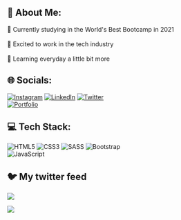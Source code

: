 ## 💫 About Me:
🔭 Currently studying in the World's Best Bootcamp in 2021<br><br>🤝 Excited to work in the tech industry<br><br>🌱 Learning everyday a little bit more


## 🌐 Socials:
[![Instagram](https://img.shields.io/badge/Instagram-%23E4405F.svg?logo=Instagram&logoColor=white)](https://instagram.com/joaccogodoy99) [![LinkedIn](https://img.shields.io/badge/LinkedIn-%230077B5.svg?logo=linkedin&logoColor=white)](https://linkedin.com/in/joaquin--godoy) [![Twitter](https://img.shields.io/badge/Twitter-%231DA1F2.svg?logo=Twitter&logoColor=white)](https://twitter.com/JoaccoDev) <br> [![Portfolio](https://img.shields.io/badge/Portfolio-%23000000.svg?style=plastic&logo=firefox&logoColor=#FF7139)](https://joaquingodoy.com) 


## 💻 Tech Stack:
![HTML5](https://img.shields.io/badge/html5-%23E34F26.svg?style=plastic&logo=html5&logoColor=white) ![CSS3](https://img.shields.io/badge/css3-%231572B6.svg?style=plastic&logo=css3&logoColor=white) ![SASS](https://img.shields.io/badge/SASS-hotpink.svg?style=plastic&logo=SASS&logoColor=white) ![Bootstrap](https://img.shields.io/badge/bootstrap-%23563D7C.svg?style=plastic&logo=bootstrap&logoColor=white) <br> ![JavaScript](https://img.shields.io/badge/javascript-%23323330.svg?style=plastic&logo=javascript&logoColor=%23F7DF1E)


## 🐦 My twitter feed
[![](https://gtce.itsvg.in/api?username=JoaccoDev)](https://gtce.itsvg.in)


![](https://quotes-github-readme.vercel.app/api?type=horizontal&theme=radical)


<!-- Created with GPRM ( https://gprm.itsvg.in ) -->
